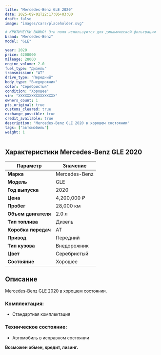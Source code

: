 ```yaml
---
title: "Mercedes-Benz GLE 2020"
date: 2025-09-01T22:17:06+03:00
draft: false
image: "images/cars/placeholder.svg"

# КРИТИЧЕСКИ ВАЖНО! Эти поля используются для динамической фильтрации
brand: "Mercedes-Benz"
model: "GLE"

year: 2020
price: 4200000
mileage: 28000
engine_volume: 2.0
fuel_type: "Дизель"
transmission: "AT"
drive_type: "Передний"
body_type: "Внедорожник"
color: "Серебристый"
condition: "Хорошее"
vin: "XXXXXXXXXXXXXXXXX"
owners_count: 1
pts_original: true
customs_cleared: true
exchange_possible: true
credit_available: true
description: "Mercedes-Benz GLE 2020 в хорошем состоянии"
tags: ["автомобиль"]
weight: 1
---
```


## Характеристики Mercedes-Benz GLE 2020

| Параметр | Значение |
|----------|----------|
| **Марка** | Mercedes-Benz |
| **Модель** | GLE |
| **Год выпуска** | 2020 |
| **Цена** | 4,200,000 ₽ |
| **Пробег** | 28,000 км |
| **Объем двигателя** | 2.0 л |
| **Тип топлива** | Дизель |
| **Коробка передач** | AT |
| **Привод** | Передний |
| **Тип кузова** | Внедорожник |
| **Цвет** | Серебристый |
| **Состояние** | Хорошее |

## Описание

Mercedes-Benz GLE 2020 в хорошем состоянии.

### Комплектация:
- Стандартная комплектация

### Техническое состояние:
- Автомобиль в исправном состоянии

**Возможен обмен, кредит, лизинг.**
